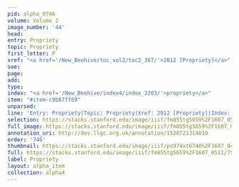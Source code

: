 ```yaml
---
pid: alpha_0746
volume: Volume 2
image_number: '44'
head: 
entry: Propriety
topic: Propriety
first_letter: P
xref: "<a href='/New_Beehive/toc_vol2/toc2_367/'>2012 [Propriety]</a>"
see: 
page: 
add: 
type: 
index: "<a href='/New_Beehive/index4/index_3203/'>propriety</a>"
item: "#item-c9b87ff69"
unparsed: 
line: 'Entry: Propriety|Topic: Propriety|Xref: 2012 [Propriety]|Index: propriety|#item-c9b87ff69'
selection: https://stacks.stanford.edu/image/iiif/fm855tg5659%2F1607_0511/759,1791,3027,475/full/0/default.jpg
full_image: https://stacks.stanford.edu/image/iiif/fm855tg5659%2F1607_0511/full/full/0/default.jpg
annotation_uri: http://dev.llgc.org.uk/annotation/1528721314819
order: '746'
thumbnail: https://stacks.stanford.edu/image/iiif/ps974xt6740%2F1607_0455/full/100,/0/default.jpg
full: https://stacks.stanford.edu/image/iiif/fm855tg5659%2F1607_0511/759,1791,3027,475/full/0/default.jpg
label: Propriety
layout: alpha_item
collection: alpha4
---
```

